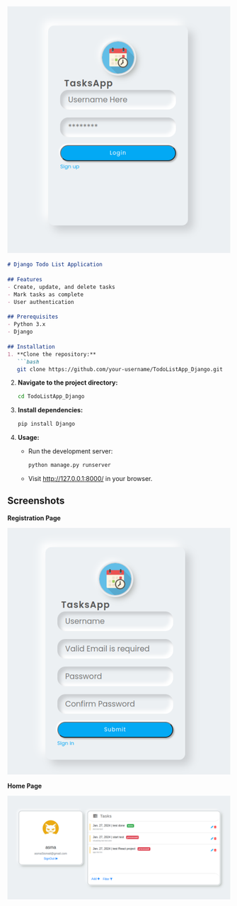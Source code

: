 ![Application Image](./Demo/login.png)
```markdown
# Django Todo List Application

## Features
- Create, update, and delete tasks
- Mark tasks as complete
- User authentication

## Prerequisites
- Python 3.x
- Django

## Installation
1. **Clone the repository:**
   ```bash
   git clone https://github.com/your-username/TodoListApp_Django.git
   ```

2. **Navigate to the project directory:**
   ```bash
   cd TodoListApp_Django
   ```

3. **Install dependencies:**
   ```bash
   pip install Django
   ```

4. **Usage:**
   - Run the development server:
     ```bash
     python manage.py runserver
     ```
   - Visit http://127.0.0.1:8000/ in your browser.

## Screenshots
**Registration Page**

   ![Application Image](./Demo/register.png)  

**Home Page**

   ![Application Image](./Demo/homePage.png)
